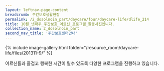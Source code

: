 ```yaml
--- 
layout: leftnav-page-content 
breadcrumb: 주간보호생활현장 
permalink: /2_dosolnoin_part/daycare/four/daycare-life/dlife_214
title: 10월_넷째주_주간보호_어르신_프로그램_활동사진입니다.
collection_name: 2_dosolnoin_part
second_nav_title: '주간보호센터안내' 
---
```

{% include image-gallery.html folder="/resource_room/daycare-life/files/201311-9/" %}









어르신들과 즐겁고 행복한 시간이 될수 있도록 다양한
프로그램을 진행하고 있습니다.